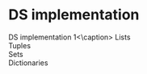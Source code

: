# DS implementation
<caption>DS implementation 1<\caption>
Lists
<br>
Tuples
<br>
Sets
<br>
Dictionaries
